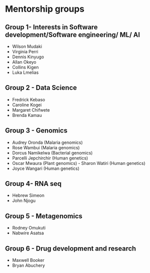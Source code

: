 # Mentorship groups
## Group 1- Interests in Software development/Software engineering/ ML/ AI
- Wilson Mudaki
- Virginia Perri
- Dennis Kinyugo
- Allan Okeyo
- Collins Kigen
- Luka Lmelias

## Group 2 - Data Science
- Fredrick Kebaso
- Caroline Kogei
- Margaret Chifwete
- Brenda Kamau

## Group 3 - Genomics
- Audrey Oronda (Malaria genomics)
- Rose Wambui (Malaria genomics)
- Dorcus Namikelwa (Bacterial genomics)
- Parcelli Jepchirchir (Human genetics)
- Oscar Mwaura (Plant genomics)                                                                                                                                        - Sharon Watiri (Human genetics)
- Joyce Wangari (Human genetics)

## Group 4- RNA seq
- Hebrew Simeon
- John Njogu

## Group 5 - Metagenomics
- Rodney Omukuti
- Nabwire Asatsa

## Group 6 - Drug development and research
 - Maxwell Booker
 - Bryan Abuchery
